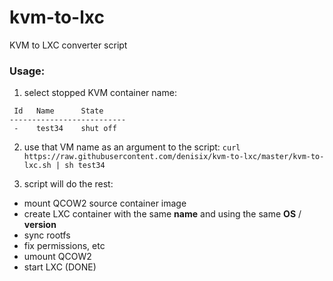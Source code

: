 # kvm-to-lxc
KVM to LXC converter script

### Usage:

1. select stopped KVM container name:
```$ virsh list --all
 Id   Name      State
--------------------------
 -    test34    shut off
```

2. use that VM name as an argument to the script:
`curl https://raw.githubusercontent.com/denisix/kvm-to-lxc/master/kvm-to-lxc.sh | sh test34`


3. script will do the rest:
- mount QCOW2 source container image
- create LXC container with the same **name** and using the same **OS** / **version**
- sync rootfs
- fix permissions, etc
- umount QCOW2
- start LXC (DONE)
